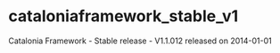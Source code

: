 cataloniaframework_stable_v1
============================

Catalonia Framework - Stable release - V1.1.012 released on 2014-01-01
